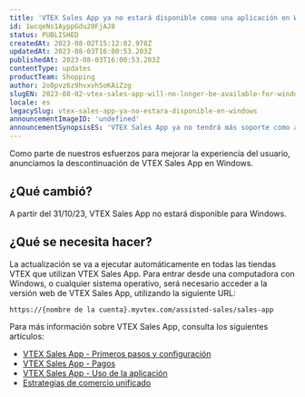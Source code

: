 ```yaml
---
title: 'VTEX Sales App ya no estará disponible como una aplicación en Windows'
id: 1wcqeNs1AyppGdu20FjAJ8
status: PUBLISHED
createdAt: 2023-08-02T15:12:02.978Z
updatedAt: 2023-08-03T16:00:53.203Z
publishedAt: 2023-08-03T16:00:53.203Z
contentType: updates
productTeam: Shopping
author: 2o8pvz6z9hvxvhSoKAiZzg
slugEN: 2023-08-02-vtex-sales-app-will-no-longer-be-available-for-windows
locale: es
legacySlug: vtex-sales-app-ya-no-estara-disponible-en-windows
announcementImageID: 'undefined'
announcementSynopsisES: 'VTEX Sales App ya no tendrá más soporte como aplicación nativa en Windows. Solo estará disponible en la interfaz web.'
---
```


Como parte de nuestros esfuerzos para mejorar la experiencia del usuario, anunciamos la descontinuación de VTEX Sales App en Windows.

## ¿Qué cambió?

A partir del 31/10/23, VTEX Sales App no estará disponible para Windows.

## ¿Qué se necesita hacer?

La actualización se va a ejecutar automáticamente en todas las tiendas VTEX que utilizan VTEX Sales App. Para entrar desde una computadora con Windows, o cualquier sistema operativo, será necesario acceder a la versión web de VTEX Sales App, utilizando la siguiente URL:

```
https://{nombre de la cuenta}.myvtex.com/assisted-sales/sales-app
```
Para más información sobre VTEX Sales App, consulta los siguientes artículos:

* [VTEX Sales App - Primeros pasos y configuración](/es/tracks/instore-primeiros-passos-e-configuracoes--zav76TFEZlAjnyBVL5tRc#)
* [VTEX Sales App - Pagos](/es/tracks/instore-pagamentos--43B4Nr7uZva5UdwWEt3PEy#)
* [VTEX Sales App - Uso de la aplicación](/es/tracks/instore-usando-o-app--4BYzQIwyOHvnmnCYQgLzdr#)
* [Estrategias de comercio unificado](/es/tracks/estrategias-de-comercio-unificado--3WGDRRhc3vf1MJb9zGncnv#)
